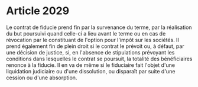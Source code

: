 # Article 2029

Le contrat de fiducie prend fin par la survenance du terme, par la réalisation du but poursuivi quand celle-ci a lieu avant le terme ou en cas de révocation par le constituant de l'option pour l'impôt sur les sociétés.   Il prend également fin de plein droit si le contrat le prévoit ou, à défaut, par une décision de justice, si, en l'absence de stipulations prévoyant les conditions dans lesquelles le contrat se poursuit, la totalité des bénéficiaires renonce à la fiducie. Il en va de même si le fiduciaire fait l'objet d'une liquidation judiciaire ou d'une dissolution, ou disparaît par suite d'une cession ou d'une absorption.